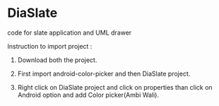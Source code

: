 DiaSlate
========

code for slate application and UML drawer


Instruction to import project :

1) Download both the project.

2) First import android-color-picker and then DiaSlate project.

3) Right click on DiaSlate project and click on properties than click on Android option and add Color picker(Ambi Wali).

